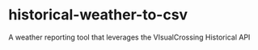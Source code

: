# historical-weather-to-csv
 A weather reporting tool that leverages the VIsualCrossing Historical API
